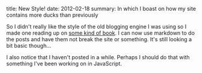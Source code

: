 title: New Style!
date: 2012-02-18
summary: In which I boast on how my site contains more ducks than previously

So I didn't really like the style of the old blogging engine I was using so I made one reading up on [some kind of book](http://shop.oreilly.com/product/0636920019664.do). I can now use markdown to do the posts and have them not break the site or something. It's still looking a bit basic though...

I also notice that I haven't posted in a while. Perhaps I should do that with something I've been working on in JavaScript.

